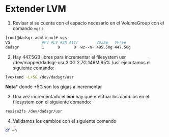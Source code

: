 # Extender LVM
1. Revisar si se cuenta con el espacio necesario en el VolumeGroup con el comando `vgs` :

```bash
[root@dadsgr admlinux]# vgs
VG              #PV #LV #SN Attr        VSize   VFree
dadsgr          1      9      0  wz--n- 495.50g 447.50g
```

2. Hay 447.5GB libres para incrementar el filesystem usr
 /dev/mapper/dadsgr-usr     3.0G  2.7G  146M  95% /usr
ejecutamos el siguiente comando:

```bash
lvextend -L+5G /dev/dadsgr/usr
```
**Nota*** donde +5G son los gigas a incrementar

3. Una vez incrementado el **lvm** hay que efectuar los cambios en el filesystem con el siguiente comando:

```bash
resize2fs /dev/dadsgr/usr
```

4. Validamos los cambios con el siguiente comando

```bash
df –h
```

